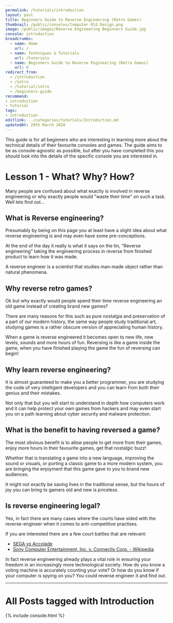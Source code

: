 ```yaml
---
permalink: /tutorials/introduction
layout: post
title: Beginners Guide to Reverse Engineering (Retro Games)
thumbnail: /public/consoles/Computer Old Design.png
image: /public/images/Reverse Engineering Beginners Guide.jpg
console: introduction
breadcrumbs:
  - name: Home
    url: /
  - name: Techniques & Tutorials
    url: /tutorials
  - name: Beginners Guide to Reverse Engineering (Retro Games)
    url: #
redirect_from:
  - /introduction
  - /intro
  - /tutorial/intro
  - /beginners-guide
recommend: 
- introduction
- tutorial
tags:
- introduction
editlink: ../categories/tutorials/Introduction.md
updatedAt: 29th March 2020
---
```


This guide is for all beginners who are interesting in learning more about the technical details of their favourite consoles and games. The guide aims to be as console-agnostic as possible,  but after you have completed this you should look into the details of the specific console you are interested in.

# Lesson 1 - What? Why? How?
Many people are confused about what exactly is involved in reverse engineering or why exactly people would "waste their time" on such a task. Well lets find out...

## What is Reverse engineering?
Presumably by being on this page you at least have a slight idea about what reverse engineering is and may even have some pre-conceptions. 

At the end of the day it really is what it says on the tin, "Reverse engineering" taking the engineering process in reverse from finished product to learn how it was made.

A reverse engineer is a scientist that studies man-made object rather than natural phenomena.

## Why reverse retro games?
Ok but why exactly would people spend their time reverse engineering an old game instead of creating brand new games?

There are many reasons for this such as pure nostalgia and preservation of a part of our modern history, the same way people study traditional art, studying games is a rather obscure version of appreciating human history.

When a game is reverse engineered it becomes open to new life, new levels, sounds and more hours of fun. Reversing is like a game inside the game, when you have finished playing the game the fun of reversing can begin!

## Why learn reverse engineering?
It is almost guaranteed to make you a better programmer, you are studying the code of very intelligent developers and you can learn from both their genius and their mistakes.

Not only that but you will start to understand in depth how computers work and it can help protect your own games from hackers and may even start you on a path learning about cyber security and malware protection.

## What is the benefit to having reversed a game?
The most obvious benefit is to allow people to get more from their games, enjoy more hours in their favourite games, get that nostalgic buzz! 

Whether that is translating a game into a new language, improving the sound or visuals, or porting a classic game to a more modern system, you are bringing the enjoyment that this game gave to you to brand new audiences.

It might not exactly be saving lives in the traditional sense, but the hours of joy you can bring to gamers old and new is priceless.

## Is reverse engineering legal?
Yes, in fact there are many cases where the courts have sided with the reverse-engineer when it comes to anti-competitive practises.

If you are interested there are a few court battles that are relevant:
* [SEGA vs Accolade](https://en.wikipedia.org/wiki/Sega_v._Accolade#Settlement)
* [Sony Computer Entertainment, Inc. v. Connectix Corp. - Wikipedia](https://en.wikipedia.org/wiki/Sony_Computer_Entertainment,_Inc._v._Connectix_Corp.)

In fact reverse engineering already plays a vital role in ensuring your freedom in an increasingly more technological society. How do you know a voting machine is accurately counting your vote? Or how do you know if your computer is spying on you? You could reverse engineer it and find out.

---
# All Posts tagged with Introduction

<div>

{% include console.html %}
</div>
